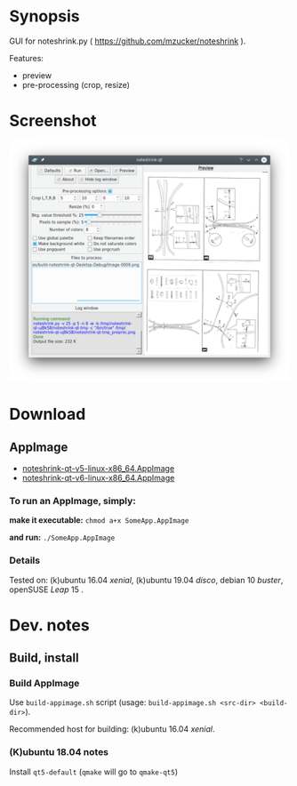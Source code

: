 Synopsis
=========

GUI for noteshrink.py ( https://github.com/mzucker/noteshrink ).

Features:
 * preview
 * pre-processing (crop, resize)

Screenshot
==========

![Screenshot](https://github.com/clapautius/noteshrink-qt/blob/master/doc/noteshrink-qt-screenshot.png)

Download
========

AppImage
--------

 * [noteshrink-qt-v5-linux-x86_64.AppImage](https://github.com/clapautius/noteshrink-qt/releases/download/v5/noteshrink-qt-v5-x86_64.AppImage) 
 * [noteshrink-qt-v6-linux-x86_64.AppImage](https://github.com/clapautius/noteshrink-qt/releases/download/v6/noteshrink-qt-v6-x86_64.AppImage) 

### To run an AppImage, simply:

**make it executable:** `chmod a+x SomeApp.AppImage`

**and run:** `./SomeApp.AppImage`

### Details

Tested on: (k)ubuntu 16.04 _xenial_, (k)ubuntu 19.04 _disco_, debian 10 _buster_, openSUSE _Leap_ 15 .

Dev. notes
==========

Build, install
--------------

### Build AppImage

Use `build-appimage.sh` script (usage: `build-appimage.sh <src-dir> <build-dir>`).

Recommended host for building: (k)ubuntu 16.04 _xenial_.

### (K)ubuntu 18.04 notes

Install `qt5-default` (`qmake` will go to `qmake-qt5`)

